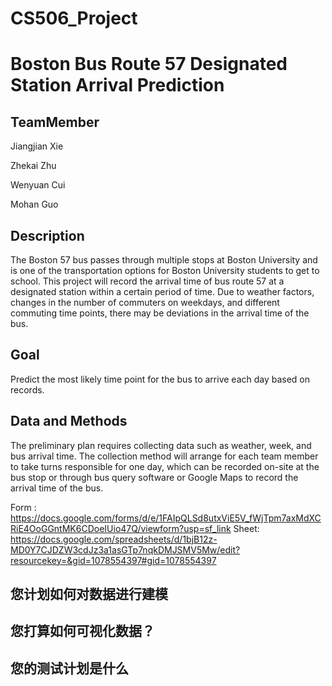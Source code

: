 # CS506_Project
# Boston Bus Route 57 Designated Station Arrival Prediction
## TeamMember
<p>Jiangjian Xie</p>
<p>Zhekai Zhu</p>
<p>Wenyuan Cui</p>
<p>Mohan Guo</p>

## Description
The Boston 57 bus passes through multiple stops at Boston University and is one of the transportation options for Boston University students to get to school. This project will record the arrival time of bus route 57 at a designated station within a certain period of time. Due to weather factors, changes in the number of commuters on weekdays, and different commuting time points, there may be deviations in the arrival time of the bus. 

## Goal
Predict the most likely time point for the bus to arrive each day based on records.

## Data and Methods
The preliminary plan requires collecting data such as weather, week, and bus arrival time. The collection method will arrange for each team member to take turns responsible for one day, which can be recorded on-site at the bus stop or through bus query software or Google Maps to record the arrival time of the bus.

Form : https://docs.google.com/forms/d/e/1FAIpQLSd8utxViE5V_fWjTpm7axMdXCRiE4OoGGntMK6CDoeIUio47Q/viewform?usp=sf_link
Sheet: https://docs.google.com/spreadsheets/d/1bjB12z-MD0Y7CJDZW3cdJz3a1asGTp7nqkDMJSMV5Mw/edit?resourcekey=&gid=1078554397#gid=1078554397

## 您计划如何对数据进行建模

## 您打算如何可视化数据？

## 您的测试计划是什么
